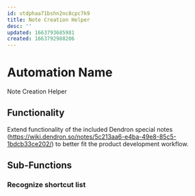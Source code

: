 ```yaml
---
id: vtdphaa71bshn2nc8cpc7k9
title: Note Creation Helper
desc: ''
updated: 1663793685981
created: 1663792988206
---
```


# Automation Name
Note Creation Helper

## Functionality
Extend functionality of the included Dendron special notes (https://wiki.dendron.so/notes/5c213aa6-e4ba-49e8-85c5-1bdcb33ce202/) to better fit the product development workflow. 

## Sub-Functions

### Recognize shortcut list

### 